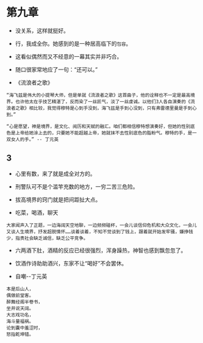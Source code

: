 # 第九章
- 没关系，这样就挺好。

- 行，我成全你。她感到的是一种居高临下的`包容`。

- 这看似偶然而又不经意的一幕其实并非巧合。

- 随口很家常地应了一句：“还可以。”

- 《流浪者之歌》
```
“海飞兹是伟大的小提琴大师，但是单就《流浪者之歌》这首曲子，他的诠释也不一定是最高境界。也许他太在乎技艺精湛了，反而染了一丝匠气，淡了一丝虔诚。以他们3人各自演奏的《流浪者之歌》相比较，我觉得穆特是心到手没到，海飞兹是手到心没到，只有弗雷德里曼是手到心到。” 

“心是愿望，神是境界，是文化、阅历和天赋的融汇。咱们都相信穆特想演奏好，但她的性别底色是上帝给她涂上去的，只要她不能超越上帝，她就抹不去性别底色的脂粉气。穆特的手，是一双女人的手。” -- 丁元英
```

## 3
- 心里有数，来了就是成全对方的。

- 刑警队可不是个滥竿充数的地方，一穷二苦三危险。

- 拔高境界的窍门就是把间距扯大点。

- 吃菜，喝酒，聊天
```
大家闻声入了正题，一边海阔天空地聊，一边频频碰杯，一会儿谈信仰危机和大众文化，一会儿又谈人生境界，抒发超脱情怀……谈着谈着，不知不觉谈到了钱上，跟着就开始发牢骚，嫌挣钱少，指责社会缺乏诚信，缺乏公平竞争。
```

- 六两酒下肚，酒精的反应已经很强烈，浑身躁热，神智也感到飘忽忽了。

- 饮酒作诗助助酒兴，东家不让“喝好”不会罢休。

- 自嘲--丁元英
```
本是后山人，
偶做前堂客。
醉舞经阁半卷书，
坐井说天阔。
大志戏功名，
海斗量福祸。
论到囊中羞涩时，
怒指乾坤错。
```



